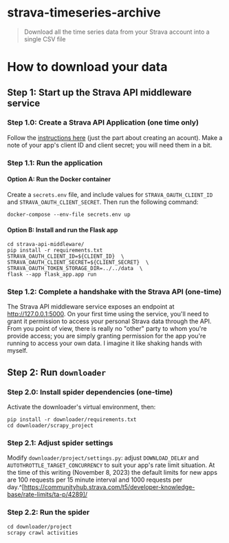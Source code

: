 # strava-timeseries-archive
> Download all the time series data from your Strava account into a single CSV file

# How to download your data

## Step 1: Start up the Strava API middleware service

### Step 1.0: Create a Strava API Application (one time only)

Follow the [instructions here](https://developers.strava.com/docs/getting-started/#account) 
(just the part about creating an acount). Make a note of your app's
client ID and client secret; you will need them in a bit.

### Step 1.1: Run the application

#### Option A: Run the Docker container

Create a `secrets.env` file, and include values for `STRAVA_OAUTH_CLIENT_ID`
and `STRAVA_OAUTH_CLIENT_SECRET`. Then run the following command:

```
docker-compose --env-file secrets.env up
```

#### Option B: Install and run the Flask app

```
cd strava-api-middleware/
pip install -r requirements.txt
STRAVA_OAUTH_CLIENT_ID=${CLIENT_ID}  \
STRAVA_OAUTH_CLIENT_SECRET=${CLIENT_SECRET}  \
STRAVA_OAUTH_TOKEN_STORAGE_DIR=../../data  \
flask --app flask_app.app run
```

### Step 1.2: Complete a handshake with the Strava API (one-time)

The Strava API middleware service exposes an endpoint at http://127.0.0.1:5000.
On your first time using the service, you'll need to grant it permission
to access your personal Strava data through the API. From you point of view,
there is really no "other" party to whom you're provide access; you are simply
granting permission for the app you're running to access your own data.
I imagine it like shaking hands with myself.

## Step 2: Run `downloader`

### Step 2.0: Install spider dependencies (one-time)

Activate the downloader's virtual environment, then:
```
pip install -r downloader/requirements.txt
cd downloader/scrapy_project
```

### Step 2.1: Adjust spider settings

Modify `downloader/project/settings.py`: adjust `DOWNLOAD_DELAY` and `AUTOTHROTTLE_TARGET_CONCURRENCY` to suit your app's rate limit situation. 
At the time of this writing (November 8, 2023) the default limits for new
apps are 100 requests per 15 minute interval and 1000 requests per day.^[https://communityhub.strava.com/t5/developer-knowledge-base/rate-limits/ta-p/4289]/

### Step 2.2: Run the spider

```
cd downloader/project
scrapy crawl activities
```
